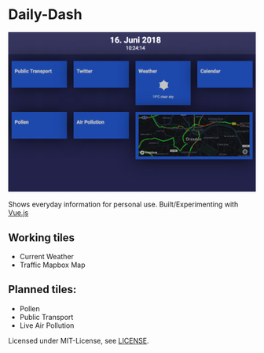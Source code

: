 # Daily-Dash
![](board.png)

Shows everyday information for personal use.
Built/Experimenting with [Vue.js](http://vuejs.org/)

## Working tiles
* Current Weather
* Traffic Mapbox Map

## Planned tiles:
* Pollen
* Public Transport
* Live Air Pollution

Licensed under MIT-License, see [LICENSE](LICENSE).
